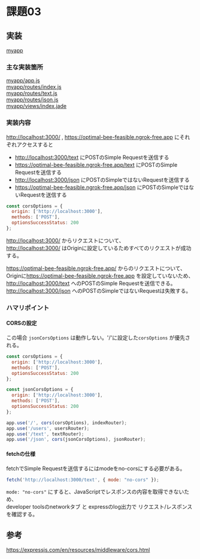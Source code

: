 # 課題03

## 実装

[myapp](./myapp)

### 主な実装箇所  

[myapp/app.js](./myapp/app.js)  
[myapp/routes/index.js](./myapp/routes/index.js)  
[myapp/routes/text.js](./myapp/routes/text.js)  
[myapp/routes/json.js](./myapp/routes/json.js)  
[myapp/views/index.jade](./myapp/views/index.jade)

### 実装内容

<http://localhost:3000/> , <https://optimal-bee-feasible.ngrok-free.app> にそれぞれアクセスすると

- <http://localhost:3000/text> にPOSTのSimple Requestを送信する
- <https://optimal-bee-feasible.ngrok-free.app/text> にPOSTのSimple Requestを送信する
- <http://localhost:3000/json> にPOSTのSimpleではないRequestを送信する
- <https://optimal-bee-feasible.ngrok-free.app/json> にPOSTのSimpleではないRequestを送信する

```js
const corsOptions = {
  origin: ['http://localhost:3000'],
  methods: ['POST'],
  optionsSuccessStatus: 200
};
```

<http://localhost:3000/> からリクエストについて、  
<http://localhost:3000/> はOriginに設定しているためすべてのリクエストが成功する。  

<https://optimal-bee-feasible.ngrok-free.app/> からのリクエストについて、  
Originに<https://optimal-bee-feasible.ngrok-free.app> を設定していないため、  
<http://localhost:3000/text> へのPOSTのSimple Requestを送信できる。  
<http://localhost:3000/json> へのPOSTのSimpleではないRequestは失敗する。  

### ハマリポイント

#### CORSの設定

この場合 `jsonCorsOptions` は動作しない。'/'に設定した`corsOptions` が優先される。  

```js
const corsOptions = {
  origin: ['http://localhost:3000'],
  methods: ['POST'],
  optionsSuccessStatus: 200
};

const jsonCorsOptions = {
  origin: ['http://localhost:3000'],
  methods: ['POST'],
  optionsSuccessStatus: 200
};

app.use('/', cors(corsOptions), indexRouter);
app.use('/users', usersRouter);
app.use('/text', textRouter);
app.use('/json', cors(jsonCorsOptions), jsonRouter);
```

#### fetchの仕様

fetchでSimple Requestを送信するにはmodeをno-corsにする必要がある。  

```js
fetch('http://localhost:3000/text', { mode: "no-cors" });
```

`mode: "no-cors"` にすると、JavaScriptでレスポンスの内容を取得できないため、  
developer toolsのnetworkタブ と expressのlog出力で リクエスト/レスポンスを確認する。  

## 参考

<https://expressjs.com/en/resources/middleware/cors.html>
